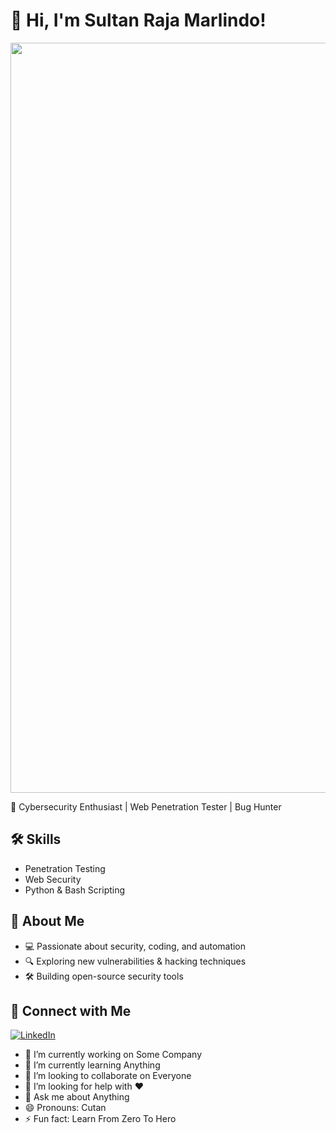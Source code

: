 # 👋 Hi, I'm Sultan Raja Marlindo!  
<img src="https://img.freepik.com/free-photo/futurism-perspective-digital-nomads-lifestyle_23-2151252469.jpg" width="1200">

🔹 Cybersecurity Enthusiast | Web Penetration Tester | Bug Hunter   
## 🛠️ Skills  
- Penetration Testing  
- Web Security  
- Python & Bash Scripting
  
## 🚀 About Me  
- 💻 Passionate about security, coding, and automation  
- 🔍 Exploring new vulnerabilities & hacking techniques  
- 🛠️ Building open-source security tools  

## 🔗 Connect with Me  
[![LinkedIn](https://img.shields.io/badge/LinkedIn-%230A66C2.svg?&logo=linkedin&logoColor=white)](https://www.linkedin.com/in/sultanmarlindo)

- 🔭 I’m currently working on Some Company
- 🌱 I’m currently learning Anything 
- 👯 I’m looking to collaborate on Everyone 
- 🤔 I’m looking for help with ❤ 
- 💬 Ask me about Anything 
- 😄 Pronouns: Cutan
- ⚡ Fun fact: Learn From Zero To Hero
